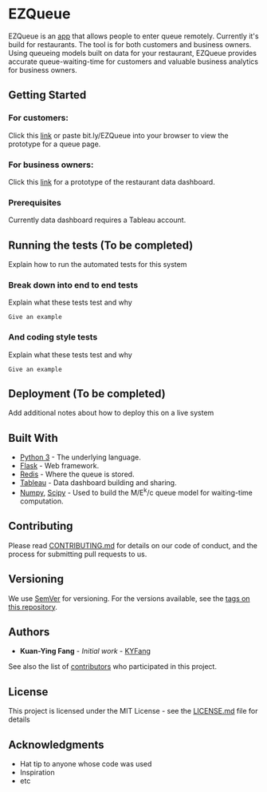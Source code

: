 # EZQueue

EZQueue is an [app](http://bit.ly/EZQueue) that allows people to enter queue remotely. Currently it's build for restaurants. The tool is for both customers and business owners. Using queueing models built on data for your restaurant, EZQueue provides accurate queue-waiting-time for customers and valuable business analytics for business owners.

## Getting Started

### For customers:

Click this [link](http://bit.ly/EZQueue) or paste bit.ly/EZQueue into your browser to view the prototype for a queue page.

### For business owners:

Click this [link](http://bit.ly/EZQDashboard) for a prototype of the restaurant data dashboard.

### Prerequisites

Currently data dashboard requires a Tableau account.

<!-- ### Installing -->

## Running the tests (To be completed)

Explain how to run the automated tests for this system

### Break down into end to end tests

Explain what these tests test and why

```
Give an example
```

### And coding style tests

Explain what these tests test and why

```
Give an example
```

## Deployment (To be completed)

Add additional notes about how to deploy this on a live system

## Built With

* [Python 3](https://docs.python.org/3/) - The underlying language.
* [Flask](http://flask.pocoo.org/) - Web framework.
* [Redis](https://redis.io/) - Where the queue is stored.
* [Tableau](https://www.tableau.com/) - Data dashboard building and sharing.
* [Numpy](http://www.numpy.org/), [Scipy](https://www.scipy.org/) - Used to build the M/E<sup>k</sup>/c queue model for waiting-time computation.

## Contributing

Please read [CONTRIBUTING.md](https://github.com/kfa408) for details on our code of conduct, and the process for submitting pull requests to us.

## Versioning

We use [SemVer](http://semver.org/) for versioning. For the versions available, see the [tags on this repository](https://github.com/your/project/tags).

## Authors

* **Kuan-Ying Fang** - *Initial work* - [KYFang](https://github.com/kfa408)

See also the list of [contributors](https://github.com/your/project/contributors) who participated in this project.

## License

This project is licensed under the MIT License - see the [LICENSE.md](LICENSE.md) file for details

## Acknowledgments

* Hat tip to anyone whose code was used
* Inspiration
* etc
